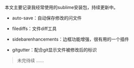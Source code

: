 
本文主要记录我经常使用的sublime安装包，持续更新中。


- auto-save：自动保存修改的问文件

- filediffs：文件diff工具

- sidebarenhancements：边框功能增强，很有用的一个插件

- gitgutter：配合git显示文件被修改后的标识

> 未完待续 ......
